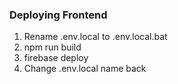 ### Deploying Frontend

1. Rename .env.local to .env.local.bat
2. npm run build
3. firebase deploy
4. Change .env.local name back
